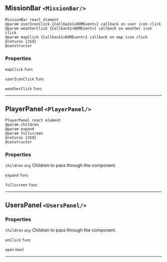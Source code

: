 ## MissionBar `<MissionBar/>`

```
MissionBar react element
@param userIconClick {Callback1<DOMEvent>} callback on user icon click
@param weatherClick {Callback1<DOMEvent>} callback on weather icon click
@param mapClick {Callback1<DOMEvent>} callback on map icon click
@returns {JSX}
@constructor 
```

### Properties
 `mapClick`  `func`     

 `userIconClick`  `func`     

 `weatherClick`  `func`     


------------------------------------------------------------------

## PlayerPanel `<PlayerPanel/>`

```
PlayerPanel react element
@param children
@param expand
@param fullscreen
@returns {JSX}
@constructor 
```

### Properties
 `children`  `any`    Children to pass through the component. 

 `expand`  `func`     

 `fullscreen`  `func`     


------------------------------------------------------------------

## UsersPanel `<UsersPanel/>`

### Properties
 `children`  `any`    Children to pass through the component. 

 `onClick`  `func`     

 `open`  `bool`     


------------------------------------------------------------------

